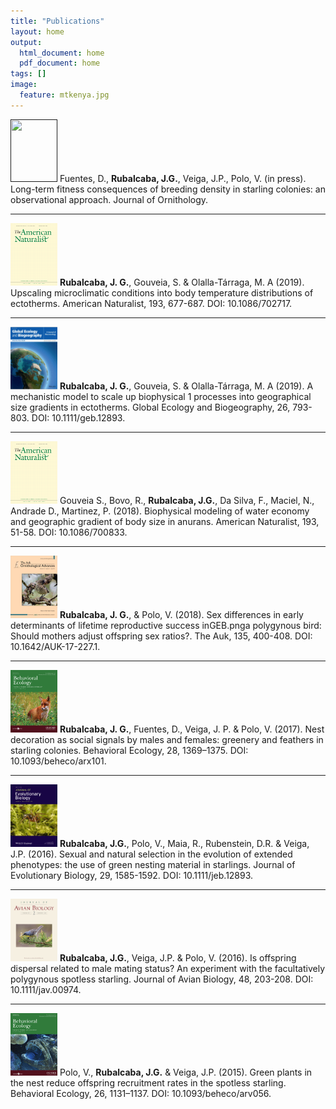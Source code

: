 ```yaml
---
title: "Publications"
layout: home
output:
  html_document: home
  pdf_document: home
tags: []
image:
  feature: mtkenya.jpg
---
```


<a href=""> <img src="/images/bio-photo.jpg" height="100px" width="75px" /></a> 
Fuentes, D., **Rubalcaba, J.G.**, Veiga, J.P., Polo, V. (in press). 
Long-term fitness consequences of breeding density in starling colonies: an observational approach. Journal of Ornithology.

---

<a href="https://www.journals.uchicago.edu/doi/abs/10.1086/702717"> <img src="/images/jcovers/AmNat.gif" height="100px" width="75px" /></a> **Rubalcaba, J. G.**, Gouveia, S. & Olalla-Tárraga, M. A (2019). 
Upscaling microclimatic conditions into body temperature distributions of ectotherms. American Naturalist, 193, 677-687. DOI: 10.1086/702717.

---

<a href="https://onlinelibrary.wiley.com/doi/full/10.1111/geb.12893"> <img src="/images/jcovers/GEB.png" height="100px" width="75px" /></a> **Rubalcaba, J. G.**, Gouveia, S. & Olalla-Tárraga, M. A (2019). A mechanistic model to scale up biophysical 1 processes into geographical size gradients in ectotherms. Global Ecology and Biogeography, 26, 793-803. DOI: 10.1111/geb.12893.

---

<a href="https://www.journals.uchicago.edu/doi/abs/10.1086/700833?mobileUi=0"> <img src="/images/jcovers/AmNat.gif" height="100px" width="75px" /></a> Gouveia S., Bovo, R., **Rubalcaba, J.G.**, Da Silva, F., Maciel, N., Andrade D., Martinez, P. (2018). Biophysical modeling of water economy and geographic gradient of body size in anurans. American Naturalist, 193, 51-58. DOI: 10.1086/700833.

---

<a href="https://academic.oup.com/auk/article-abstract/135/3/400/5148873?redirectedFrom=fulltext"> <img src="/images/jcovers/AUK.gif" height="100px" width="75px" /></a> **Rubalcaba, J. G.**, & Polo, V. (2018). Sex differences in early determinants of lifetime reproductive success inGEB.pnga polygynous bird: Should mothers adjust offspring sex ratios?. The Auk, 135, 400-408. DOI: 10.1642/AUK-17-227.1.

---

<a href="https://academic.oup.com/beheco/article/28/5/1369/4064360"> <img src="/images/jcovers/BE17.png" height="100px" width="75px" /></a> **Rubalcaba, J. G.**, Fuentes, D., Veiga, J. P. & Polo, V. (2017). Nest decoration as social signals by males and females: greenery and feathers in starling colonies. Behavioral Ecology, 28, 1369–1375. DOI: 10.1093/beheco/arx101.

---

<a href="https://onlinelibrary.wiley.com/doi/full/10.1111/jeb.12893"> <img src="/images/jcovers/JEB.jpg" height="100px" width="75px" /></a> **Rubalcaba, J.G.**, Polo, V., Maia, R., Rubenstein, D.R. & Veiga, J.P. (2016). Sexual and natural selection in the evolution of extended phenotypes: the use of green nesting material in starlings. Journal of Evolutionary Biology, 29, 1585-1592. DOI: 10.1111/jeb.12893.

---

<a href="https://onlinelibrary.wiley.com/doi/10.1111/jav.00974"> <img src="/images/jcovers/JAV.jpg" height="100px" width="75px" /></a> **Rubalcaba, J.G.**, Veiga, J.P. & Polo, V. (2016). Is offspring dispersal related to male mating status? An experiment with the facultatively polygynous spotless starling. Journal of Avian Biology, 48, 203-208. DOI: 10.1111/jav.00974.

---

<a href="https://academic.oup.com/beheco/article/26/4/1131/210664"> <img src="/images/jcovers/BE15.gif" height="100px" width="75px" /></a> Polo, V., **Rubalcaba, J.G.** & Veiga, J.P. (2015). Green plants in the nest reduce offspring recruitment rates in the spotless starling. Behavioral Ecology, 26, 1131–1137. DOI: 10.1093/beheco/arv056.
